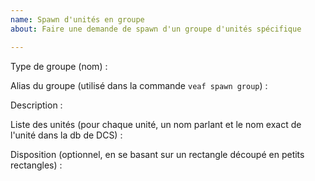 ```yaml
---
name: Spawn d'unités en groupe
about: Faire une demande de spawn d'un groupe d'unités spécifique

---
```


Type de groupe (nom) :

Alias du groupe (utilisé dans la commande `veaf spawn group`) :

Description :

Liste des unités (pour chaque unité, un nom parlant et le nom exact de l'unité dans la db de DCS) :

Disposition (optionnel, en se basant sur un rectangle découpé en petits rectangles) :

